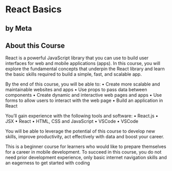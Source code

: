 # React Basics

## by Meta

## About this Course

React is a powerful JavaScript library that you can use to build user interfaces for web and mobile applications (apps). In this course, you will explore the fundamental concepts that underpin the React library and learn the basic skills required to build a simple, fast, and scalable app.

By the end of this course, you will be able to:
• Create more scalable and maintainable websites and apps
• Use props to pass data between components
• Create dynamic and interactive web pages and apps
• Use forms to allow users to interact with the web page
• Build an application in React

You’ll gain experience with the following tools and software:
• React.js
• JSX
• React
• HTML, CSS and JavaScript
• VSCode
• VSCode

You will be able to leverage the potential of this course to develop new skills, improve productivity, act effectively with data and boost your career.

This is a beginner course for learners who would like to prepare themselves for a career in mobile development. To succeed in this course, you do not need prior development experience, only basic internet navigation skills and an eagerness to get started with coding
